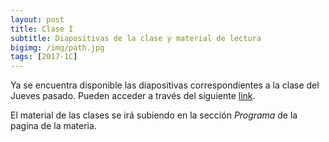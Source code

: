 ```yaml
---
layout: post
title: Clase I
subtitle: Diapositivas de la clase y material de lectura
bigimg: /img/path.jpg
tags: [2017-1C]
---
```


Ya se encuentra disponible las diapositivas correspondientes a la clase del Jueves pasado. Pueden acceder a través del siguiente [link](https://drive.google.com/open?id=0B7ZBqy_1wA07c3dtQlhDd0pRd3ZhQnFpQUxiR0JrU0dfQm1F).  

El material de las clases se irá subiendo en la sección _Programa_ de la pagina de la materia.

